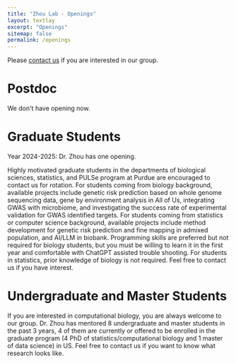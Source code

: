 ```yaml
---
title: "Zhou Lab - Openings"
layout: textlay
excerpt: "Openings"
sitemap: false
permalink: /openings
---
```


Please [contact us](mailto:zhou1633@purdue.edu) if you are interested in
our group.

# Postdoc

We don't have opening now. 

# Graduate Students

Year 2024-2025: Dr. Zhou has one opening.  

Highly motivated graduate students in the departments of biological sciences, statistics, and PULSe program at Purdue are encouraged to contact us for rotation. For students coming from biology background, available projects include genetic risk prediction based on whole genome sequencing data, gene by environment analysis in All of Us, integrating GWAS with microbiome, and investigating the success rate of experimental validation for GWAS identified targets. For students coming from statistics or computer science background, available projects include method development for genetic risk prediction and fine mapping in admixed population, and AI/LLM in biobank. Programming skills are preferred but not required for biology students, but you must be willing to learn it in the first year and comfortable with ChatGPT assisted trouble shooting. For students in statistics, prior knowledge of biology is not required. Feel free to contact us if you have interest.

# Undergraduate and Master Students

If you are interested in computational biology, you are always welcome to our group. Dr. Zhou has mentored 8 undergraduate and master students in the past 3 years, 4 of them are currently or offered to be enrolled in the graduate program (4 PhD of statistics/computational biology and 1 master of data science) in US. Feel free to contact us if you want to know what research looks like.

<!--
If you are interested in the following positions, please [email your

### PhD
test

* test

-->

